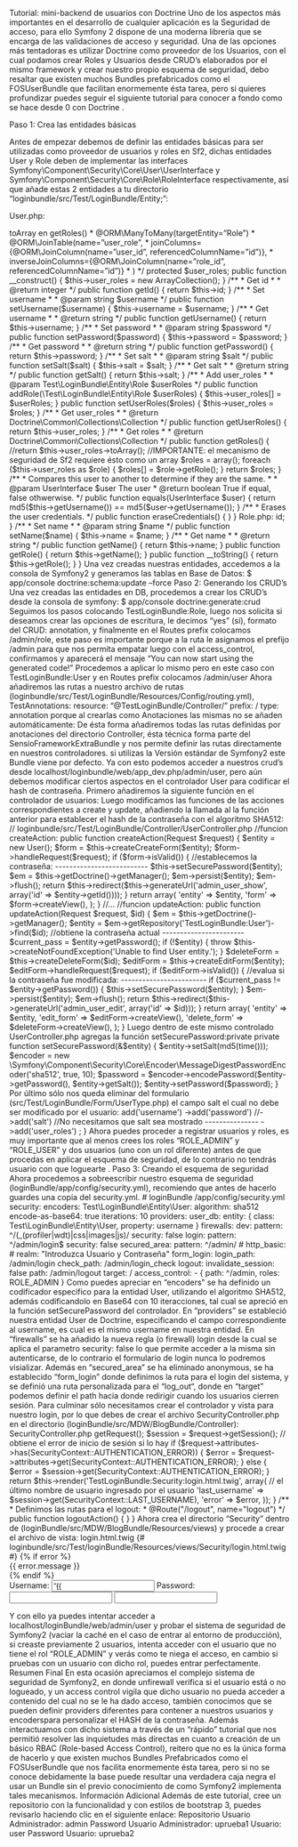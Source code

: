 Tutorial: mini-backend de usuarios con Doctrine
Uno de los aspectos más importantes en el desarrollo de cualquier aplicación es la Seguridad de acceso, para ello Symfony 2 dispone de una moderna librería que se encarga de las validaciones de acceso y seguridad.
Una de las opciones más tentadoras es utilizar Doctrine como proveedor de los Usuarios, con el cual podamos crear Roles y Usuarios desde CRUD’s elaborados por el mismo framework y crear nuestro propio esquema de seguridad, debo resaltar que existen muchos Bundles prefabricados como el FOSUserBundle que facilitan enormemente ésta tarea, pero si quieres profundizar puedes seguir el siguiente tutorial para conocer a fondo como se hace desde 0 con Doctrine .

Paso 1: Crea las entidades básicas

Antes de empezar debemos de definir las entidades básicas para ser utilizadas como proveedor de usuarios y roles en Sf2, dichas entidades User y Role deben de implementar las interfaces Symfony\Component\Security\Core\User\UserInterface y Symfony\Component\Security\Core\Role\RoleInterface respectivamente, así que añade estas 2 entidades a tu directorio “loginbundle/src/Test/LoginBundle/Entity;”:

User.php:

<?php
namespace Test\LoginBundle\Entity;
use Symfony\Component\Security\Core\User\UserInterface;
use Doctrine\Common\Collections\ArrayCollection;
use Doctrine\ORM\Mapping as ORM;
/**
* @ORM\Entity
* @ORM\Table(name=”admin_user”)
*/
class User implements UserInterface
{
/**
* @var integer
*
* @ORM\Column(name=”id”, type=”integer”, nullable=false)
* @ORM\Id
* @ORM\GeneratedValue(strategy=”IDENTITY”)
*/
private $id;
 
/**
* @var string
*
* @ORM\Column(name=”username”, type=”string”, length=255, nullable=true)
*/
protected $username;
 
/**
* @var string
*
* @ORM\Column(name=”password”, type=”string”, length=255, nullable=true)
*/
protected $password;
 
/**
* @var string
*
* @ORM\Column(name=”salt”, type=”string”, length=255, nullable=true)
*/
protected $salt;
 
/**
* se utilizó user_roles para no hacer conflicto al aplicar ->toArray en getRoles()
* @ORM\ManyToMany(targetEntity=”Role”)
* @ORM\JoinTable(name=”user_role”,
*     joinColumns={@ORM\JoinColumn(name=”user_id”, referencedColumnName=”id”)},
*     inverseJoinColumns={@ORM\JoinColumn(name=”role_id”, referencedColumnName=”id”)}
* )
*/
protected $user_roles;
 
public function __construct()
{
	$this->user_roles = new ArrayCollection();
}
 
/**
* Get id
*
* @return integer
*/
public function getId()
{
	return $this->id;
}
 
/**
* Set username
*
* @param string $username
*/
public function setUsername($username)
{
	$this->username = $username;
}
 
/**
* Get username
*
* @return string
*/
public function getUsername()
{
	return $this->username;
}
 
/**
* Set password
*
* @param string $password
*/
public function setPassword($password)
{
	$this->password = $password;
}
 
/**
* Get password
*
* @return string
*/
public function getPassword()
{
	return $this->password;
}
 
/**
* Set salt
*
* @param string $salt
*/
public function setSalt($salt)
{
	$this->salt = $salt;
}
 
/**
* Get salt
*
* @return string
*/
public function getSalt()
{
	return $this->salt;
}
 
/**
* Add user_roles
*
* @param Test\LoginBundle\Entity\Role $userRoles
*/
public function addRole(\Test\LoginBundle\Entity\Role $userRoles)
{
	$this->user_roles[] = $userRoles;
}
 
public function setUserRoles($roles) {
	$this->user_roles = $roles;
}
 
/**
* Get user_roles
*
* @return Doctrine\Common\Collections\Collection
*/
public function getUserRoles()
{
	return $this->user_roles;
}
 
/**
* Get roles
*
* @return Doctrine\Common\Collections\Collection
*/
public function getRoles()
{
	//return $this->user_roles->toArray(); //IMPORTANTE: el mecanismo de seguridad de Sf2 requiere ésto como un array
	$roles = array();
	foreach ($this->user_roles as $role) {
	$roles[] = $role->getRole();
}
 
	return $roles;
}
 
/**
* Compares this user to another to determine if they are the same.
*
* @param UserInterface $user The user
* @return boolean True if equal, false othwerwise.
*/
public function equals(UserInterface $user) {
	return md5($this->getUsername()) == md5($user->getUsername());
	 
}
 
/**
* Erases the user credentials.
*/
public function eraseCredentials() {
	 
}
}
Role.php:

<?php
 
namespace Test\LoginBundle\Entity;
 
use Symfony\Component\Security\Core\Role\RoleInterface;
use Doctrine\ORM\Mapping as ORM;
 
/**
* @ORM\Entity
* @ORM\Table(name=”admin_roles”)
*/
class Role implements RoleInterface
{
/**
* @var integer
*
* @ORM\Column(name=”id”, type=”integer”, nullable=false)
* @ORM\Id
* @ORM\GeneratedValue(strategy=”AUTO”)
*/
protected $id;
 
/**
* @var string
*
* @ORM\Column(name=”nombre”, type=”string”, length=255, nullable=true)
*/
protected $name;
 
/**
* Get id
*
* @return integer
*/
public function getId()
{
	return $this->id;
}
 
/**
* Set name
*
* @param string $name
*/
public function setName($name)
{
	$this->name = $name;
}
 
/**
* Get name
*
* @return string
*/
public function getName()
{
	return $this->name;
}
 
public function getRole() {
	return $this->getName();
}
 
public function __toString() {
	return $this->getRole();
}
}
Una vez creadas nuestras entidades, accedemos a la consola de Symfony2 y generamos las tablas en Base de Datos:

	$ app/console doctrine:schema:update –force
Paso 2: Generando los CRUD’s

Una vez creadas las entidades en DB, procedemos a crear los CRUD’s desde la consola de symfony:

	$ app/console doctrine:generate:crud
Seguimos los pasos colocando TestLoginBundle:Role, luego nos solicita si deseamos crear las opciones de escritura, le decimos “yes” (sí), formato del CRUD: annotation, y finalmente en el Routes prefix colocamos /admin/role, este paso es importante porque a la ruta le asignamos el prefijo /admin para que nos permita empatar luego con el access_control, confirmamos y aparecerá el mensaje “You can now start using the generated code!”

Procedemos a aplicar lo mismo pero en este caso con TestLoginBundle:User y en Routes prefix colocamos /admin/user

Ahora añadiremos las rutas a nuestro archivo de rutas (loginbundle/src/Test/LoginBundle/Resources/Config/routing.yml),

	TestAnnotations:
		resource: “@TestLoginBundle/Controller/”
		prefix:   /
		type:     annotation
	
porque al crearlas como Anotaciones las mismas no se añaden automáticamente:

De ésta forma añadiremos todas las rutas definidas por anotaciones del directorio Controller, ésta técnica forma parte del SensioFrameworkExtraBundle y nos permite definir las rutas directamente en nuestros controladores. si utilizas la Versión estándar de Symfony2 este Bundle viene por defecto.

Ya con esto podemos acceder a nuestros crud’s desde localhost/loginbundle/web/app_dev.php/admin/user, pero aún debemos modificar ciertos aspectos en el controlador User para codificar el hash de contraseña.

Primero añadiremos la siguiente función en el controlador de usuarios:

Luego modificamos las funciones de las acciones correspondientes a create y update, añadiendo la llamada al la función anterior para establecer el hash de la contraseña con el algoritmo SHA512:

// loginbundle/src/Test/LoginBundle/Controller/UserController.php

//funcion createAction:
public function createAction(Request $request)
{
	$entity = new User();
	$form = $this->createCreateForm($entity);
	$form->handleRequest($request);

	if ($form->isValid()) {

		//establecemos la contraseña: --------------------------
		$this->setSecurePassword($entity);

		$em = $this->getDoctrine()->getManager();
		$em->persist($entity);
		$em->flush();

		return $this->redirect($this->generateUrl('admin_user_show', array('id' => $entity->getId())));
	}

	return array(
	'entity' => $entity,
	'form'   => $form->createView(),
	);
} 

//...

//funcion updateAction:
public function updateAction(Request $request, $id)
{
	$em = $this->getDoctrine()->getManager();

	$entity = $em->getRepository('TestLoginBundle:User')->find($id);

	//obtiene la contraseña actual -----------------------
	$current_pass = $entity->getPassword();

	if (!$entity) {
		throw $this->createNotFoundException('Unable to find User entity.');
	}

	$deleteForm = $this->createDeleteForm($id);
	$editForm = $this->createEditForm($entity);
	$editForm->handleRequest($request);

	if ($editForm->isValid()) {
		//evalua si la contraseña fue modificada: ------------------------
		if ($current_pass != $entity->getPassword()) {
			$this->setSecurePassword($entity);
		}
		$em->persist($entity);
		$em->flush();

		return $this->redirect($this->generateUrl('admin_user_edit', array('id' => $id)));
	}

	return array(
	'entity'      => $entity,
	'edit_form'   => $editForm->createView(),
	'delete_form' => $deleteForm->createView(),
	);
} 

Luego dentro de este mismo controlado UserController.php agregas la función setSecurePassword:private


private function setSecurePassword(&$entity) 
{
	$entity->setSalt(md5(time()));
	$encoder = new \Symfony\Component\Security\Core\Encoder\MessageDigestPasswordEncoder('sha512', true, 10);
	$password = $encoder->encodePassword($entity->getPassword(), $entity->getSalt());
	$entity->setPassword($password);
}

Por último sólo nos queda eliminar del formulario (src/Test/LoginBundle/Form/UserType.php) el campo salt el cual no debe ser modificado por el usuario:

	
<?php
// loginbundle/src/Test/LoginBundle/Form/UserType.php
namespace Test\loginBundle\Form;
// funcion buildform:
public function buildForm(FormBuilderInterface $builder, array $options)
{
	$builder
	->add('username')
	->add('password')
	//->add('salt') //No necesitamos que salt sea mostrado ---------------
	->add('user_roles')
	;
}

Ahora puedes proceder a registrar usuarios y roles, es muy importante que al menos crees los roles “ROLE_ADMIN” y “ROLE_USER” y dos usuarios (uno con un rol diferente) antes de que procedas en aplicar el esquema de seguridad, de lo contrario no tendrás usuario con que loguearte .

Paso 3: Creando el esquema de seguridad


Ahora procedemos a sobreescribir nuestro esquema de seguridad (loginBundle/app/config/security.yml), recomiendo que antes de hacerlo guardes una copia del security.yml.

# loginBundle /app/config/security.yml
security:
    encoders:
        Test\LoginBundle\Entity\User:
            algorithm: sha512
            encode-as-base64: true
            iterations: 10

    providers:
        user_db:
            entity: { class: Test\LoginBundle\Entity\User, property: username }

    firewalls:
        dev:
            pattern:  ^/(_(profiler|wdt)|css|images|js)/
            security: false

        login:
            pattern:  ^/admin/login$
            security: false

        secured_area:
            pattern:    ^/admin/
#            http_basic:
#                realm: "Introduzca Usuario y Contraseña"
            form_login:
                login_path: /admin/login
                check_path: /admin/login_check
            logout:
                invalidate_session: false
                path: /admin/logout
                target: /

    access_control:
      - { path: ^/admin, roles: ROLE_ADMIN }

Como puedes apreciar en “encoders” se ha definido un codificador especifico para la entidad User, utilizando el algoritmo SHA512, además codificandolo en Base64 con 10 iteracciones, tal cual se apreció en la función setSecurePassword del controlador.

En “providers” se estableció nuestra entidad User de Doctrine, especificando el campo correspondiente al username, es cual es el mismo username en nuestra entidad.

En “firewalls” se ha añadido la nueva regla (o firewall) login desde la cual se aplica el parametro security: false lo que permite acceder a la misma sin autenticarse, de lo contrario el formulario de login nunca lo podremos visializar.

Además en “secured_area” se ha eliminado anonymous, se ha establecido “form_login” donde definimos la ruta para el login del sistema, y se definió una ruta personalizada para el “log_out“, donde en “target” podemos definir el path hacia donde redirigir cuando los usuarios cierren sesión.

Para culminar sólo necesitamos crear el controlador y vista para nuestro login, por lo que debes de crear el archivo SecurityController.php en el directorio (loginBundle/src/MDW/BlogBundle/Controller):

SecurityController.php

<?php
// loginBundle/src/Test/LoginBundle/Controller/SecurityController.php
namespace Test\LoginBundle\Controller;

use Symfony\Bundle\FrameworkBundle\Controller\Controller;
use Sensio\Bundle\FrameworkExtraBundle\Configuration\Method;
use Sensio\Bundle\FrameworkExtraBundle\Configuration\Route;
use Sensio\Bundle\FrameworkExtraBundle\Configuration\Template;
use Symfony\Component\Security\Core\SecurityContext;

/**
* Security controller.
*
* @Route("/admin")
*/
class SecurityController extends Controller
{
	/**
	* Definimos las rutas para el login:
	* @Route("/login", name="login")
	* @Route("/login_check", name="login_check")
	*/
	public function loginAction()
	{
		$request = $this->getRequest();
		$session = $request->getSession();
		// obtiene el error de inicio de sesión si lo hay
		if ($request->attributes->has(SecurityContext::AUTHENTICATION_ERROR)) {
			$error = $request->attributes->get(SecurityContext::AUTHENTICATION_ERROR);
		} else {
			$error = $session->get(SecurityContext::AUTHENTICATION_ERROR);
		}
		return $this->render('TestLoginBundle:Security:login.html.twig', array(
		// el último nombre de usuario ingresado por el usuario
		'last_username' => $session->get(SecurityContext::LAST_USERNAME),
		'error'         => $error,
		));
	}

	/**
     * Definimos las rutas para el logout:
     * @Route("/logout", name="logout")
     */
    public function logoutAction()
    {
        
    }
}

Ahora crea el directorio “Security” dentro de (loginBundle/src/MDW/BlogBundle/Resources/views) y procede a crear el archivo de vista:

login.html.twig


{# loginbundle/src/Test/loginBundle/Resources/views/Security/login.html.twig #}
{% if error %}
<div>{{ error.message }}</div>
 
{% endif %}
<form action=”{{ path(‘login_check’) }}” method=”post”><label for=”username”>Username:</label>
<input id=”username” type=”text” name=”_username” value=”{{ last_username }}” />
<label for=”password”>Password:</label>
<input id=”password” type=”password” name=”_password” />
 
<input type=”submit” name=”login” />
</form>

Y con ello ya puedes intentar acceder a localhost/loginBundle/web/admin/user y probar el sistema de seguridad de Symfony2 (vaciar la caché en el caso de entrar al entorno de producción), si creaste previamente 2 usuarios, intenta acceder con el usuario que no tiene el rol “ROLE_ADMIN” y verás como te niega el acceso, en cambio si pruebas con un usuario con dicho rol, puedes entrar perfectamente.

Resumen Final

En esta ocasión apreciamos el complejo sistema de seguridad de Symfony2, en donde unfirewall verifica si el usuario está o no logueado, y un access control vigila que dicho usuario no pueda acceder a contenido del cual no se le ha dado acceso, también conocimos que se pueden definir providers diferentes para contener a nuestros usuarios y encoderspara personalizar el HASH de la contraseña.

Además interactuamos con dicho sistema a través de un “rápido” tutorial que nos permitió resolver las inquietudes más directas en cuanto a creación de un básico RBAC (Role-based Access Control), reitero que no es la única forma de hacerlo y que existen muchos Bundles Prefabricados como el FOSUserBundle que nos facilita enormemente ésta tarea, pero si no se conoce debidamente la base puede resultar una verdadera caja negra el usar un Bundle sin el previo conocimiento de como Symfony2 implementa tales mecanismos.

Información Adicional

Además de este tutorial, cree un repositorio con la funcionalidad y con estilos de bootstrap 3, puedes revisarlo haciendo clic en el siguiente enlace: 

Repositorio


Usuario Administrador: admin
Password Usuario Administrador: uprueba1
Usuario: user
Password Usuario: uprueba2
